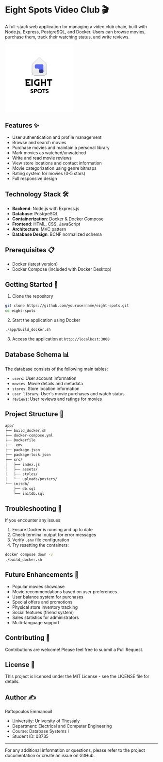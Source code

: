 # Eight Spots Video Club 🎬

A full-stack web application for managing a video club chain, built with Node.js, Express, PostgreSQL, and Docker. Users can browse movies, purchase them, track their watching status, and write reviews.

![Eight Spots Logo](app/src/assets/logo.png)

## Features ✨

- User authentication and profile management
- Browse and search movies
- Purchase movies and maintain a personal library
- Mark movies as watched/unwatched
- Write and read movie reviews
- View store locations and contact information
- Movie categorization using genre bitmaps
- Rating system for movies (0-5 stars)
- Full responsive design

## Technology Stack 🛠

- **Backend**: Node.js with Express.js
- **Database**: PostgreSQL
- **Containerization**: Docker & Docker Compose
- **Frontend**: HTML, CSS, JavaScript
- **Architecture**: MVC pattern
- **Database Design**: BCNF normalized schema

## Prerequisites 📋

- Docker (latest version)
- Docker Compose (included with Docker Desktop)

## Getting Started 🚀

1. Clone the repository
```bash
git clone https://github.com/yourusername/eight-spots.git
cd eight-spots
```

2. Start the application using Docker
```bash
./app/build_docker.sh
```

3. Access the application at `http://localhost:3000`

## Database Schema 📊

The database consists of the following main tables:
- `users`: User account information
- `movies`: Movie details and metadata
- `stores`: Store location information
- `user_library`: User's movie purchases and watch status
- `reviews`: User reviews and ratings for movies

## Project Structure 📁

```
app/
├── build_docker.sh
├── docker-compose.yml
├── Dockerfile
├── .env
├── package.json
├── package-lock.json
├── src/
│   ├── index.js
│   ├── assets/
│   ├── styles/
│   └── uploads/posters/
└── initdb/
    ├── db.sql
    └── initdb.sql
```

## Troubleshooting 🔧

If you encounter any issues:

1. Ensure Docker is running and up to date
2. Check terminal output for error messages
3. Verify `.env` file configuration
4. Try resetting the containers:
```bash
docker compose down -v
./build_docker.sh
```

## Future Enhancements 🔮

- Popular movies showcase
- Movie recommendations based on user preferences
- User balance system for purchases
- Special offers and promotions
- Physical store inventory tracking
- Social features (friend system)
- Sales statistics for administrators
- Multi-language support

## Contributing 🤝

Contributions are welcome! Please feel free to submit a Pull Request.

## License 📄

This project is licensed under the MIT License - see the LICENSE file for details.

## Author ✍️

Raftopoulos Emmanouil
- University: University of Thessaly
- Department: Electrical and Computer Engineering
- Course: Database Systems I
- Student ID: 03735

---

For any additional information or questions, please refer to the project documentation or create an issue on GitHub.
